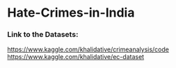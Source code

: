 # Hate-Crimes-in-India

### Link to the Datasets:
https://www.kaggle.com/khalidative/crimeanalysis/code
https://www.kaggle.com/khalidative/ec-dataset
